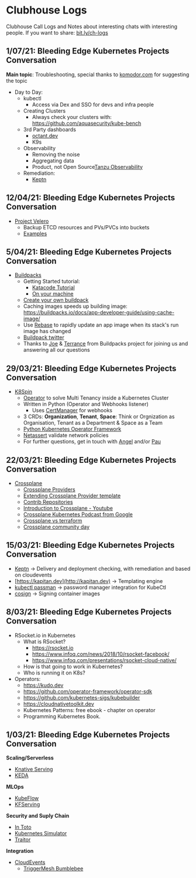 # Clubhouse Logs
Clubhouse Call Logs and Notes about interesting chats with interesting people. If you want to share: [bit.ly/ch-logs](bit.ly/ch-logs)

## 1/07/21: Bleeding Edge Kubernetes Projects Conversation

**Main topic**: Troubleshooting, special thanks to [komodor.com](http://komodor.com) for suggesting the topic

- Day to Day: 
  - kubectl
    -  Access via Dex and SSO for devs and infra people
  - Creating Clusters
    - Always check your clusters with: https://github.com/aquasecurity/kube-bench
  - 3rd Party dashboards
    - [octant.dev](http://octant.dev)  
    - K9s
  - Observability
    - Removing the noise
    - Aggregating data
    - Product, not Open Source[Tanzu Observability](https://tanzu.vmware.com/observability)
  - Remediation:
    - [Keptn](http://keptn.sh)   
   






## 12/04/21: Bleeding Edge Kubernetes Projects Conversation
- [Project Velero](https://velero.io)
  - Backup ETCD resources and PVs/PVCs into buckets
  - [Examples](https://velero.io/docs/v1.5/examples/)


## 5/04/21: Bleeding Edge Kubernetes Projects Conversation
- [Buildpacks](http://buildpacks.io)
  - Getting Started tutorial: 
    - [Katacode Tutorial](https://katacoda.com/buildpacks/scenarios/app-journey)
    - [On your machine](https://buildpacks.io/docs/app-journey/)
  - [Create your own buildpack](https://buildpacks.io/docs/buildpack-author-guide/create-buildpack/)
  - Caching images speeds up building image: https://buildpacks.io/docs/app-developer-guide/using-cache-image/
  - Use [Rebase](https://buildpacks.io/docs/concepts/operations/rebase/) to rapidly update an app image when its stack's run image has changed
  - [Buildpack twitter](https://twitter.com/buildpacks_io)
  - Thanks to [Joe](https://twitter.com/codefinger) & [Terrance](https://github.com/hone) from Buildpacks project for joining us and answering all our questions 

## 29/03/21: Bleeding Edge Kubernetes Projects Conversation
- [K8Spin](https://k8spin.cloud)
  - [Operator](https://github.com/k8spin/k8spin-operator) to solve Multi Tenancy inside a Kubernetes Cluster
  - Written in Python (Operator and Webhooks listener)
    - Uses [CertManager](https://github.com/jetstack/cert-manager) for webhooks 
  - 3 CRDs: **Organization**, **Tenant**, **Space**: Think or Orgnization as Organisation, Tenant as a Department & Space as a Team
  - [Python Kubernetes Operator Framework](https://github.com/nolar/kopf)
  - [Netassert](https://github.com/controlplaneio/netassert) validate network policies
  - For further questions, get in touch with [Angel](https://twitter.com/AngelBarrera92) and/or [Pau](https://twitter.com/paurosello)

## 22/03/21: Bleeding Edge Kubernetes Projects Conversation
- [Crossplane](http://crossplane.io)
  - [Crossplane Providers]( https://crossplane.io/docs/v1.1/contributing/provider_development_guide.html)
  - [Extending Crossplane Provider template](https://github.com/crossplane/provider-template)
  - [Contrib Repositories](https://github.com/crossplane-contrib)
  - [Introduction to Crossplane - Youtube](https://www.youtube.com/watch?v=c_ZU8ZxR00E)
  - [Crossplane Kubernetes Podcast from Google](https://podcasts.google.com/feed/aHR0cHM6Ly9rdWJlcm5ldGVzcG9kY2FzdC5jb20vZmVlZHMvYXVkaW8ueG1s/episode/aHR0cHM6Ly9rdWJlcm5ldGVzcG9kY2FzdC5jb20vZXBpc29kZXMvS1BmR2VwMTQxLm1wMw?hl=en-GB&ved=2ahUKEwi1iYSj48TvAhVvaRUIHZIfCLYQjrkEegQIBhAF&ep=6)
  - [Crossplane vs terraform](https://blog.crossplane.io/crossplane-vs-terraform/)
  - [Crossplane community day](https://events.linuxfoundation.org/crossplane-community-day-europe/)


## 15/03/21: Bleeding Edge Kubernetes Projects Conversation
- [Keptn](http://keptn.sh) -> Delivery and deployment checking, with remediation and based on cloudevents
- [https://kapitan.dev](http://kapitan.dev) -> Templating engine
- [kubectl passman](https://github.com/chrisns/kubectl-passman) -> password manager integration for KubeCtl
- [cosign](https://github.com/sigstore/cosign) -> Signing container images


## 8/03/21: Bleeding Edge Kubernetes Projects Conversation
- RSocket.io in Kubernetes
  - What is RSocket? 
    -   https://rsocket.io
    -   https://www.infoq.com/news/2018/10/rsocket-facebook/
    -   https://www.infoq.com/presentations/rsocket-cloud-native/
  - How is that going to work in Kubernetes?
  - Who is running it on K8s?
- Operators:
  - https://kudo.dev
  - https://github.com/operator-framework/operator-sdk
  - https://github.com/kubernetes-sigs/kubebuilder
  - https://cloudnativetoolkit.dev
  - Kubernetes Patterns: free ebook - chapter on operator
  - Programming Kubernetes Book.

## 1/03/21: Bleeding Edge Kubernetes Projects Conversation

**Scaling/Serverless**
- [Knative Serving](https://knative.dev/docs/serving/)
- [KEDA](https://keda.sh) 

**MLOps** 
- [KubeFlow](https://www.kubeflow.org)
- [KFServing](https://github.com/kubeflow/kfserving)

**Security and Suply Chain**
- [In Toto](github.com/in-toto/in-toto)
- [Kubernetes Simulator](https://github.com/kubernetes-simulator/simulator)
- [Traitor](https://github.com/liamg/traitor)

**Integration**
- [CloudEvents](http://cloudevents.io)
  - [TriggerMesh Bumblebee](https://github.com/triggermesh/bumblebee)


